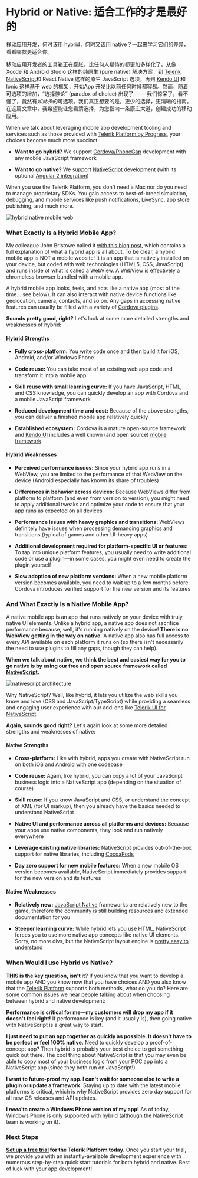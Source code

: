 # Hybrid or Native: 适合工作的才是最好的

移动应用开发，何时该用 hybrid，何时又该用 native？一起来学习它们的差异，看看哪款更适合你。

移动应用开发者的工具箱正在膨胀，比任何人期待的都更加多样化了。从像 Xcode 和 Android Studio 这样的纯原生 (pure native) 解决方案，到 [Telerik NativeScript](https://www.nativescript.org/)和 React Native 这样的原生 JavaScript 选项，再到 [Kendo UI](http://www.telerik.com/kendo-ui) 和 Ionic 这样基于 web 的框架，开始App 开发比以前任何时候都容易。然而，随着可选项的增加，“选择悖论” (paradox of choice) 出现了 —— 我们惊呆了，看不懂了，竟然有*如此多*的可选项。我们真正想要的是，更少的选择，更清晰的指南。在这篇文章中，我希望能让您看清选择，为您指向一条康庄大道，创建成功的移动应用。


When we talk about leveraging mobile app development tooling and services such as those provided with [Telerik Platform by Progress](http://www.telerik.com/platform), your choices become much more succinct:

*   **Want to go hybrid?** We support [Cordova/PhoneGap](https://cordova.apache.org/) development with any mobile JavaScript framework

*   **Want to go native?** We support [NativeScript](https://www.nativescript.org/) development (with its optional [Angular 2 integration](https://www.nativescript.org/nativescript-is-how-you-build-native-mobile-apps-with-angular))

When you use the Telerik Platform, you don't need a Mac nor do you need to manage proprietary SDKs. You gain access to best-of-breed simulation, debugging, and mobile services like push notifications, LiveSync, app store publishing, and much more.



![hybrid native mobile web](http://p0.qhimg.com/t01f0b99ba0341c262c.png)



### What Exactly Is a Hybrid Mobile App?

My colleague John Bristowe nailed it [with this blog post](http://developer.telerik.com/featured/what-is-a-hybrid-mobile-app/), which contains a full explanation of what a hybrid app is all about. To be clear, a hybrid mobile app is NOT a mobile website! It is an app that is natively installed on your device, but coded with web technologies (HTML5, CSS, JavaScript) and runs inside of what is called a WebView. A WebView is effectively a chromeless browser bundled with a mobile app.

A hybrid mobile app looks, feels, and acts like a native app (most of the time... see below). It can also interact with native device functions like geolocation, camera, contacts, and so on. Any gaps in accessing native features can usually be filled with a variety of [Cordova plugins](http://plugins.telerik.com/cordova).

**Sounds pretty good, right?** Let's look at some more detailed strengths and weaknesses of hybrid:

#### Hybrid Strengths

*   **Fully cross-platform:** You write code once and then build it for iOS, Android, and/or Windows Phone

*   **Code reuse:** You can take most of an existing web app code and transform it into a mobile app

*   **Skill reuse with small learning curve:** If you have JavaScript, HTML, and CSS knowledge, you can quickly develop an app with Cordova and a mobile JavaScript framework

*   **Reduced development time and cost:** Because of the above strengths, you can deliver a finished mobile app relatively quickly

*   **Established ecosystem:** Cordova is a mature open-source framework and [Kendo UI](http://www.telerik.com/kendo-ui) includes a well known (and open source) [mobile framework](http://docs.telerik.com/kendo-ui/controls/hybrid/introduction)

#### Hybrid Weaknesses

*   **Perceived performance issues:** Since your hybrid app runs in a WebView, you are limited to the performance of that WebView on the device (Android especially has known its share of troubles)

*   **Differences in behavior across devices:** Because WebViews differ from platform to platform (and even from version to version), you might need to apply additional tweaks and optimize your code to ensure that your app runs as expected on all devices

*   **Performance issues with heavy graphics and transitions:** WebViews definitely have issues when processing demanding graphics and transitions (typical of games and other UI-heavy apps)

*   **Additional development required for platform-specific UI or features:** To tap into unique platform features, you usually need to write additional code or use a plugin—in some cases, you might even need to create the plugin yourself

*   **Slow adoption of new platform versions:** When a new mobile platform version becomes available, you need to wait up to a few months before Cordova introduces verified support for the new version and its features

### And What Exactly Is a Native Mobile App?

A native mobile app is an app that runs natively on your device with truly native UI elements. Unlike a hybrid app, a native app does not sacrifice performance because, well, it's running natively on the device! **There is no WebView getting in the way on native.** A native app also has full access to every API available on each platform it runs on (so there isn't necessarily the need to use plugins to fill any gaps, though they can help).

**When we talk about native, we think the best and easiest way for you to go native is by using our free and open source framework called [NativeScript](https://www.nativescript.org/).**



![nativescript architecture](http://p0.qhimg.com/t0122c5404d78455584.png)



Why NativeScript? Well, like hybrid, it lets you utilize the web skills you know and love (CSS and JavaScript/TypeScript) while providing a seamless and engaging user experience with our add-ons like [Telerik UI for NativeScript](http://www.telerik.com/nativescript-ui).

**Again, sounds good right?** Let's again look at some more detailed strengths and weaknesses of native:

#### Native Strengths

*   **Cross-platform:** Like with hybrid, apps you create with NativeScript run on both iOS and Android with one codebase

*   **Code reuse:** Again, like hybrid, you can copy a lot of your JavaScript business logic into a NativeScript app (depending on the situation of course)

*   **Skill reuse:** If you know JavaScript and CSS, or understand the concept of XML (for UI markup), then you already have the basics needed to understand NativeScript

*   **Native UI and performance across all platforms and devices:** Because your apps use native components, they look and run natively everywhere

*   **Leverage existing native libraries:** NativeScript provides out-of-the-box support for native libraries, including [CocoaPods](https://cocoapods.org/)

*   **Day zero support for new mobile features:** When a new mobile OS version becomes available, NativeScript immediately provides support for the new version and its features

#### Native Weaknesses

*   **Relatively new:** [JavaScript Native](http://developer.telerik.com/featured/defining-a-new-breed-of-cross-platform-mobile-apps/) frameworks are relatively new to the game, therefore the community is still building resources and extended documentation for you

*   **Steeper learning curve:** While hybrid lets you use HTML, NativeScript forces you to use more native app concepts like native UI elements. Sorry, no more divs, but the NativeScript layout engine is [pretty easy to understand](http://developer.telerik.com/featured/demystifying-nativescript-layouts/)

### When Would I use Hybrid vs Native?

**THIS is the key question, isn't it?** If you know that you want to develop a mobile app AND you know now that you have choices AND you also know that the [Telerik Platform](http://www.telerik.com/platform) supports both methods, what do you do? Here are some common issues we hear people talking about when choosing between hybrid and native development:

**Performance is critical for me—my customers will drop my app if it doesn't feel right!** If performance is key (and it usually is), then going native with NativeScript is a great way to start.

**I just need to put an app together as quickly as possible. It doesn't have to be perfect or feel 100% native.** Need to quickly develop a proof-of-concept app? Then hybrid is probably your best choice to get something quick out there. The cool thing about NativeScript is that you may even be able to copy most of your business logic from your POC app into a NativeScript app (since they both run on JavaScript!).

**I want to future-proof my app. I can't wait for someone else to write a plugin or update a framework.** Staying up to date with the latest mobile platforms is critical, which is why NativeScript provides zero day support for all new OS releases and API updates.

**I _need_ to create a Windows Phone version of my app!** As of today, Windows Phone is only supported with hybrid (although the NativeScript team is working on it).

### Next Steps

**[Set up a free trial](https://platform.telerik.com/) for the Telerik Platform today.** Once you start your trial, we provide you with an instantly-available development experience with numerous step-by-step quick start tutorials for both hybrid and native. Best of luck with your app development!